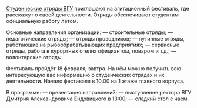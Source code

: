 [Студенческие отряды ВГУ](https://vk.com/sovsu) приглашают на агитационный фестиваль, где расскажут о своей деятельности. Отряды обеспечивают студентам официальную работу летом.

Основные направления организации: — строительные отряды; — педагогические отряды; — отряды проводников; — путинные отряды, работающие на рыбообрабатывающих предприятиях; — сервисные отряды, работа в курортных отелях официантом, поваром и т.д.; — волонтерские отряды.

Фестиваль пройдёт 18 февраля, завтра. На нём можно получить всю интересующую вас информацию о студенческих отрядах и их деятельности. Начало фестиваля в 10:00 на 1 этаже главного корпуса.

В программе: — презентация направлений; — выступление ректора ВГУ Дмитрия Александровича Ендовицкого в 13:00; — сладкий стол с чаем.